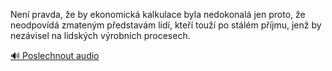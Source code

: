 
Není pravda, že by ekonomická kalkulace byla nedokonalá jen proto, že neodpovídá zmateným představám lidí, kteří touží po stálém příjmu, jenž by nezávisel na lidských výrobních procesech.

[🔊 Poslechnout audio](/data/7-paragraphs/audio/chapter_45/para_002-Nen-pravda-e-by-ekonomick-kalkulace-byla-nedok.mp3)
